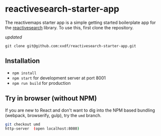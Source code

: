 # reactivesearch-starter-app

The reactivemaps starter app is a simple getting started boilerplate app for the [reactivesearch](https://github.com/appbaseio/reactivesearch) library. To use this, first clone the repository.

*updated*
```
git clone git@github.com:xxdf/reactivesearch-starter-app.git
```


## Installation

- `npm install`
- `npm start` for development server at port 8001
- `npm run build` for production


## Try in browser (without NPM)

If you are new to React and don't want to dig into the NPM based bundling (webpack, browserify, gulp), try the `umd` branch.

```sh
git checkout umd
http-server  (open localhost:8080)
```
